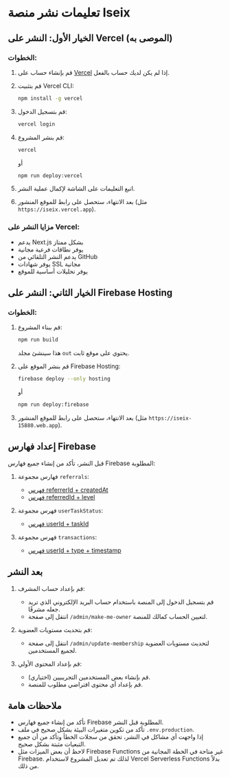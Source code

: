 # تعليمات نشر منصة Iseix

## الخيار الأول: النشر على Vercel (الموصى به)

### الخطوات:

1. قم بإنشاء حساب على [Vercel](https://vercel.com) إذا لم يكن لديك حساب بالفعل.

2. قم بتثبيت Vercel CLI:
   ```bash
   npm install -g vercel
   ```

3. قم بتسجيل الدخول:
   ```bash
   vercel login
   ```

4. قم بنشر المشروع:
   ```bash
   vercel
   ```
   أو
   ```bash
   npm run deploy:vercel
   ```

5. اتبع التعليمات على الشاشة لإكمال عملية النشر.

6. بعد الانتهاء، ستحصل على رابط للموقع المنشور (مثل `https://iseix.vercel.app`).

### مزايا النشر على Vercel:
- يدعم Next.js بشكل ممتاز
- يوفر نطاقات فرعية مجانية
- يدعم النشر التلقائي من GitHub
- يوفر شهادات SSL مجانية
- يوفر تحليلات أساسية للموقع

## الخيار الثاني: النشر على Firebase Hosting

### الخطوات:

1. قم ببناء المشروع:
   ```bash
   npm run build
   ```
   
   هذا سينشئ مجلد `out` يحتوي على موقع ثابت.

2. قم بنشر الموقع على Firebase Hosting:
   ```bash
   firebase deploy --only hosting
   ```
   أو
   ```bash
   npm run deploy:firebase
   ```

3. بعد الانتهاء، ستحصل على رابط للموقع المنشور (مثل `https://iseix-15880.web.app`).

## إعداد فهارس Firebase

قبل النشر، تأكد من إنشاء جميع فهارس Firebase المطلوبة:

1. فهارس مجموعة `referrals`:
   - [فهرس referrerId + createdAt](https://console.firebase.google.com/v1/r/project/iseix-15880/firestore/indexes?create_composite=Ck1wcm9qZWN0cy9pc2VpeC0xNTg4MC9kYXRhYmFzZXMvKGRlZmF1bHQpL2NvbGxlY3Rpb25Hcm91cHMvcmVmZXJyYWxzL2luZGV4ZXMvXxABGg4KCnJlZmVycmVySWQQARoNCgljcmVhdGVkQXQQAhoMCghfX25hbWVfXxAC)
   - [فهرس referredId + level](https://console.firebase.google.com/v1/r/project/iseix-15880/firestore/indexes?create_composite=Ck1wcm9qZWN0cy9pc2VpeC0xNTg4MC9kYXRhYmFzZXMvKGRlZmF1bHQpL2NvbGxlY3Rpb25Hcm91cHMvcmVmZXJyYWxzL2luZGV4ZXMvXxABGg0KCXJlZmVycmVkSWQQARoKCgZsZXZlbBABGgwKCF9fbmFtZV9fEAI)

2. فهرس مجموعة `userTaskStatus`:
   - [فهرس userId + taskId](https://console.firebase.google.com/v1/r/project/iseix-15880/firestore/indexes?create_composite=Ck9wcm9qZWN0cy9pc2VpeC0xNTg4MC9kYXRhYmFzZXMvKGRlZmF1bHQpL2NvbGxlY3Rpb25Hcm91cHMvdXNlclRhc2tTdGF0dXMvaW5kZXhlcy9fEAEaCgoGdXNlcklkEAEaCgoGdGFza0lkEAEaDAoIX19uYW1lX18QAg)

3. فهرس مجموعة `transactions`:
   - [فهرس userId + type + timestamp](https://console.firebase.google.com/v1/r/project/iseix-15880/firestore/indexes?create_composite=Ck9wcm9qZWN0cy9pc2VpeC0xNTg4MC9kYXRhYmFzZXMvKGRlZmF1bHQpL2NvbGxlY3Rpb25Hcm91cHMvdHJhbnNhY3Rpb25zL2luZGV4ZXMvXxABGgoKBnVzZXJJZBABGggKBHR5cGUQARoNCgl0aW1lc3RhbXAQAhoMCghfX25hbWVfXxAC)

## بعد النشر

1. قم بإعداد حساب المشرف:
   - قم بتسجيل الدخول إلى المنصة باستخدام حساب البريد الإلكتروني الذي تريد جعله مشرفًا.
   - انتقل إلى صفحة `/admin/make-me-owner` لتعيين الحساب كمالك للمنصة.

2. قم بتحديث مستويات العضوية:
   - انتقل إلى صفحة `/admin/update-membership` لتحديث مستويات العضوية لجميع المستخدمين.

3. قم بإعداد المحتوى الأولي:
   - قم بإنشاء بعض المستخدمين التجريبيين (اختياري).
   - قم بإعداد أي محتوى افتراضي مطلوب للمنصة.

## ملاحظات هامة

- تأكد من إنشاء جميع فهارس Firebase المطلوبة قبل النشر.
- تأكد من تكوين متغيرات البيئة بشكل صحيح في ملف `.env.production`.
- إذا واجهت أي مشاكل في النشر، تحقق من سجلات الخطأ وتأكد من أن جميع التبعيات مثبتة بشكل صحيح.
- لاحظ أن بعض الميزات مثل Firebase Functions غير متاحة في الخطة المجانية من Firebase. لذلك تم تعديل المشروع لاستخدام Vercel Serverless Functions بدلاً من ذلك.
